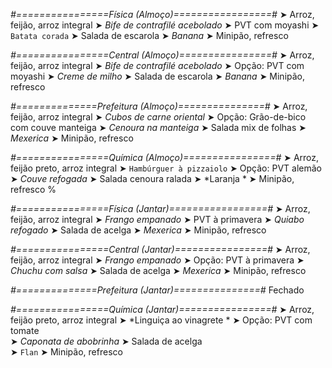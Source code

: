 
*#================Física (Almoço)=================#*
➤ Arroz, feijão, arroz integral
➤ *Bife de contrafilé acebolado*
➤ PVT com moyashi
➤ `Batata corada`
➤ Salada de escarola
➤ *Banana*
➤ Minipão, refresco

*#================Central (Almoço)================#*
➤ Arroz, feijão, arroz integral
➤ *Bife de contrafilé acebolado*
➤ Opção: PVT com moyashi
➤ *Creme de milho*
➤ Salada de escarola
➤ *Banana*
➤ Minipão, refresco

*#==============Prefeitura (Almoço)===============#*
➤ Arroz, feijão, arroz integral
➤ *Cubos de carne oriental*
➤ Opção: Grão-de-bico com couve manteiga
➤ *Cenoura na manteiga*
➤ Salada mix de folhas
➤ *Mexerica*
➤ Minipão, refresco

*#================Química (Almoço)================#*
➤ Arroz, feijão preto, arroz integral
➤ `Hambúrguer à pizzaiolo`
➤ Opção: PVT alemão      
➤ *Couve refogada*
➤ Salada cenoura ralada 
➤ *Laranja *
➤ Minipão, refresco
%

*#================Física (Jantar)=================#*
➤ Arroz, feijão, arroz integral
➤ *Frango empanado*
➤ PVT à primavera
➤ *Quiabo refogado*
➤ Salada de acelga
➤ *Mexerica*
➤ Minipão, refresco

*#================Central (Jantar)================#*
➤ Arroz, feijão, arroz integral
➤ *Frango empanado*
➤ Opção: PVT à primavera
➤ *Chuchu com salsa*
➤ Salada de acelga
➤ *Mexerica*
➤ Minipão, refresco

*#==============Prefeitura (Jantar)===============#*
Fechado

*#================Química (Jantar)================#*
➤ Arroz, feijão preto, arroz integral
➤ *Linguiça ao vinagrete *
➤ Opção: PVT com tomate   
➤ *Caponata de abobrinha*
➤ Salada de acelga     
➤ `Flan`
➤ Minipão, refresco
